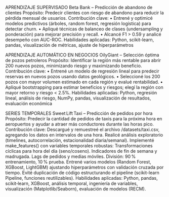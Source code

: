APRENDIZAJE SUPERVISADO
Beta Bank – Predicción de abandono de clientes
Propósito: Predecir clientes con riesgo de abandono para reducir la pérdida mensual de usuarios.
Contribución clave:
•	Entrené y optimicé modelos predictivos (árboles, random forest, regresión logística) para detectar churn.
•	Apliqué técnicas de balanceo de clases (undersampling y ponderación) para mejorar precisión y recall.
•	Alcancé F1 > 0.59 y analicé desempeño con AUC-ROC.
Habilidades aplicadas: Python, scikit-learn, pandas, visualización de métricas, ajuste de hiperparámetros

APRENDIZAJE AUTOMÁTICO EN NEGOCIOS 
OilyGiant – Selección óptima de pozos petroleros
Propósito: Identificar la región más rentable para abrir 200 nuevos pozos, minimizando riesgo y maximizando beneficio.
Contribución clave:
•	Entrené un modelo de regresión lineal para predecir reservas en nuevos pozos usando datos geológicos.
•	Seleccioné los 200 pozos con mayor volumen estimado en cada región y evalué rentabilidad.
•	Apliqué bootstrapping para estimar beneficios y riesgos; elegí la región con mayor retorno y riesgo < 2.5%.
Habilidades aplicadas: Python, regresión lineal, análisis de riesgo, NumPy, pandas, visualización de resultados, evaluación económica

SERIES TEMPORALES
Sweet Lift Taxi – Predicción de pedidos por hora
Propósito: Predecir la cantidad de pedidos de taxis para la próxima hora en aeropuertos y ayudar a atraer más conductores durante las horas pico.
Contribución clave:
Descargué y remuestreé el archivo /datasets/taxi.csv, agregando los datos en intervalos de una hora.
Realicé análisis exploratorio (timelines, autocorrelación, estacionalidad diaria/semanal).
Implementé make_features() con variables temporales robustas:
Transformaciones cíclicas para hora del día (seno/coseno).
Indicadores de fin de semana y madrugada.
Lags de pedidos y medias móviles.
División: 90 % entrenamiento, 10 % prueba.
Entrené varios modelos (Random Forest, XGBoost, LightGBM) ajustando hiperparámetros con validación cruzada por tiempo.
Evité duplicación de código estructurando el pipeline (scikit-learn Pipeline, funciones reutilizables).
Habilidades aplicadas: Python, pandas, scikit‑learn, XGBoost, análisis temporal, ingeniería de variables, visualización (Matplotlib/Seaborn), evaluación de modelos (RECM).

